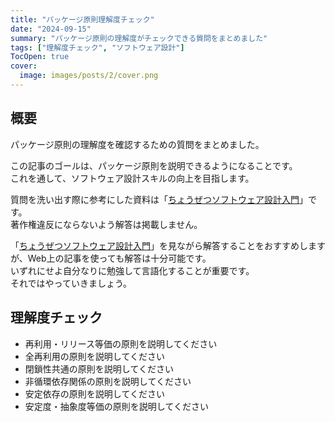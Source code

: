 ```yaml
---
title: "パッケージ原則理解度チェック"
date: "2024-09-15"
summary: "パッケージ原則の理解度がチェックできる質問をまとめました"
tags: ["理解度チェック", "ソフトウェア設計"]
TocOpen: true
cover:
  image: images/posts/2/cover.png
---
```


## 概要

パッケージ原則の理解度を確認するための質問をまとめました。

この記事のゴールは、パッケージ原則を説明できるようになることです。  
これを通して、ソフトウェア設計スキルの向上を目指します。

質問を洗い出す際に参考にした資料は「[ちょうぜつソフトウェア設計入門](https://gihyo.jp/book/2022/978-4-297-13234-7)」です。  
著作権違反にならないよう解答は掲載しません。

「[ちょうぜつソフトウェア設計入門](https://gihyo.jp/book/2022/978-4-297-13234-7)」を見ながら解答することをおすすめしますが、Web上の記事を使っても解答は十分可能です。  
いずれにせよ自分なりに勉強して言語化することが重要です。  
それではやっていきましょう。

## 理解度チェック

- 再利用・リリース等価の原則を説明してください
- 全再利用の原則を説明してください
- 閉鎖性共通の原則を説明してください
- 非循環依存関係の原則を説明してください
- 安定依存の原則を説明してください
- 安定度・抽象度等価の原則を説明してください
